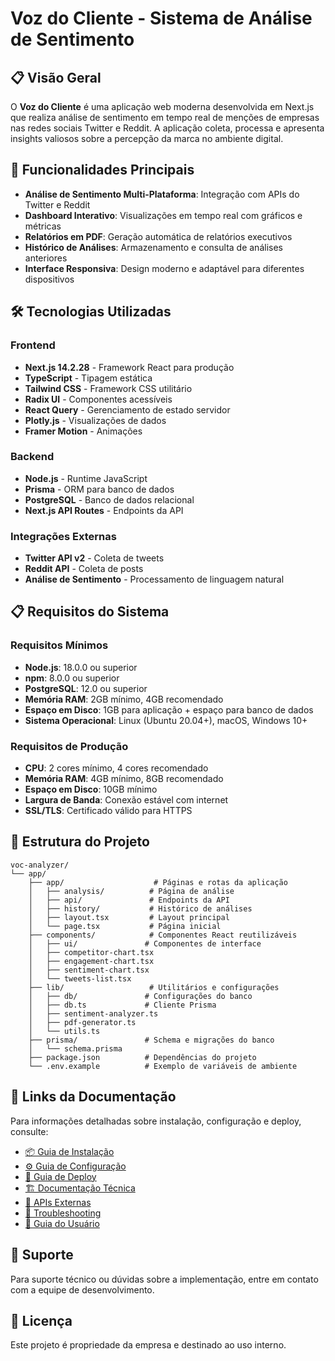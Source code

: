 
# Voz do Cliente - Sistema de Análise de Sentimento

## 📋 Visão Geral

O **Voz do Cliente** é uma aplicação web moderna desenvolvida em Next.js que realiza análise de sentimento em tempo real de menções de empresas nas redes sociais Twitter e Reddit. A aplicação coleta, processa e apresenta insights valiosos sobre a percepção da marca no ambiente digital.

## 🚀 Funcionalidades Principais

- **Análise de Sentimento Multi-Plataforma**: Integração com APIs do Twitter e Reddit
- **Dashboard Interativo**: Visualizações em tempo real com gráficos e métricas
- **Relatórios em PDF**: Geração automática de relatórios executivos
- **Histórico de Análises**: Armazenamento e consulta de análises anteriores
- **Interface Responsiva**: Design moderno e adaptável para diferentes dispositivos

## 🛠️ Tecnologias Utilizadas

### Frontend
- **Next.js 14.2.28** - Framework React para produção
- **TypeScript** - Tipagem estática
- **Tailwind CSS** - Framework CSS utilitário
- **Radix UI** - Componentes acessíveis
- **React Query** - Gerenciamento de estado servidor
- **Plotly.js** - Visualizações de dados
- **Framer Motion** - Animações

### Backend
- **Node.js** - Runtime JavaScript
- **Prisma** - ORM para banco de dados
- **PostgreSQL** - Banco de dados relacional
- **Next.js API Routes** - Endpoints da API

### Integrações Externas
- **Twitter API v2** - Coleta de tweets
- **Reddit API** - Coleta de posts
- **Análise de Sentimento** - Processamento de linguagem natural

## 📋 Requisitos do Sistema

### Requisitos Mínimos
- **Node.js**: 18.0.0 ou superior
- **npm**: 8.0.0 ou superior
- **PostgreSQL**: 12.0 ou superior
- **Memória RAM**: 2GB mínimo, 4GB recomendado
- **Espaço em Disco**: 1GB para aplicação + espaço para banco de dados
- **Sistema Operacional**: Linux (Ubuntu 20.04+), macOS, Windows 10+

### Requisitos de Produção
- **CPU**: 2 cores mínimo, 4 cores recomendado
- **Memória RAM**: 4GB mínimo, 8GB recomendado
- **Espaço em Disco**: 10GB mínimo
- **Largura de Banda**: Conexão estável com internet
- **SSL/TLS**: Certificado válido para HTTPS

## 📁 Estrutura do Projeto

```
voc-analyzer/
└── app/
    ├── app/                    # Páginas e rotas da aplicação
    │   ├── analysis/          # Página de análise
    │   ├── api/               # Endpoints da API
    │   ├── history/           # Histórico de análises
    │   ├── layout.tsx         # Layout principal
    │   └── page.tsx           # Página inicial
    ├── components/            # Componentes React reutilizáveis
    │   ├── ui/               # Componentes de interface
    │   ├── competitor-chart.tsx
    │   ├── engagement-chart.tsx
    │   ├── sentiment-chart.tsx
    │   └── tweets-list.tsx
    ├── lib/                   # Utilitários e configurações
    │   ├── db/               # Configurações do banco
    │   ├── db.ts             # Cliente Prisma
    │   ├── sentiment-analyzer.ts
    │   ├── pdf-generator.ts
    │   └── utils.ts
    ├── prisma/               # Schema e migrações do banco
    │   └── schema.prisma
    ├── package.json          # Dependências do projeto
    └── .env.example          # Exemplo de variáveis de ambiente
```

## 🔗 Links da Documentação

Para informações detalhadas sobre instalação, configuração e deploy, consulte:

- [📦 Guia de Instalação](./docs/INSTALLATION.md)
- [⚙️ Guia de Configuração](./docs/CONFIGURATION.md)
- [🚀 Guia de Deploy](./docs/DEPLOY.md)
- [🏗️ Documentação Técnica](./docs/TECHNICAL.md)
- [🔌 APIs Externas](./docs/EXTERNAL_APIS.md)
- [🔧 Troubleshooting](./docs/TROUBLESHOOTING.md)
- [👤 Guia do Usuário](./docs/USER_GUIDE.md)

## 🤝 Suporte

Para suporte técnico ou dúvidas sobre a implementação, entre em contato com a equipe de desenvolvimento.

## 📄 Licença

Este projeto é propriedade da empresa e destinado ao uso interno.
